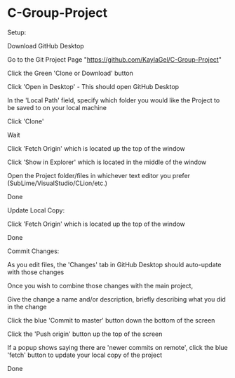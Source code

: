 # C-Group-Project
Setup:

Download GitHub Desktop

Go to the Git Project Page "https://github.com/KaylaGel/C-Group-Project"

Click the Green 'Clone or Download' button

Click 'Open in Desktop' - This should open GitHub Desktop

In the 'Local Path' field, specify which folder you would like the Project to be saved to on your local machine

Click 'Clone'

Wait

Click 'Fetch Origin' which is located up the top of the window

Click 'Show in Explorer' which is located in the middle of the window

Open the Project folder/files in whichever text editor you prefer (SubLime/VisualStudio/CLion/etc.)

Done


Update Local Copy:

Click 'Fetch Origin' which is located up the top of the window

Done


Commit Changes:

As you edit files, the 'Changes' tab in GitHub Desktop should auto-update with those changes

Once you wish to combine those changes with the main project,

Give the change a name and/or description, briefly describing what you did in the change

Click the blue 'Commit to master' button down the bottom of the screen

Click the 'Push origin' button up the top of the screen

If a popup shows saying there are 'newer commits on remote', click the blue 'fetch' button to update your local copy of the project

Done
